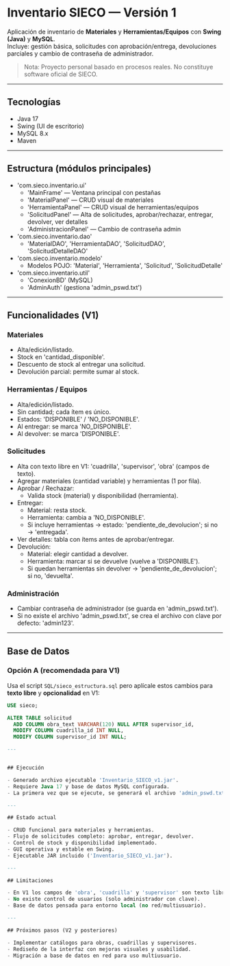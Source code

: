 # Inventario SIECO — Versión 1

Aplicación de inventario de **Materiales** y **Herramientas/Equipos** con **Swing (Java)** y **MySQL**.  
Incluye: gestión básica, solicitudes con aprobación/entrega, devoluciones parciales y cambio de contraseña de administrador.

> Nota: Proyecto personal basado en procesos reales. No constituye software oficial de SIECO.

---

## Tecnologías

- Java 17
- Swing (UI de escritorio)
- MySQL 8.x
- Maven

---

## Estructura (módulos principales)

- 'com.sieco.inventario.ui'
  - 'MainFrame' — Ventana principal con pestañas
  - 'MaterialPanel' — CRUD visual de materiales
  - 'HerramientaPanel' — CRUD visual de herramientas/equipos
  - 'SolicitudPanel' — Alta de solicitudes, aprobar/rechazar, entregar, devolver, ver detalles
  - 'AdministracionPanel' — Cambio de contraseña admin
- 'com.sieco.inventario.dao'
  - 'MaterialDAO', 'HerramientaDAO', 'SolicitudDAO', 'SolicitudDetalleDAO'
- 'com.sieco.inventario.modelo'
  - Modelos POJO: 'Material', 'Herramienta', 'Solicitud', 'SolicitudDetalle'
- 'com.sieco.inventario.util'
  - 'ConexionBD' (MySQL)
  - 'AdminAuth' (gestiona 'admin_pswd.txt')

---

## Funcionalidades (V1)

### Materiales
- Alta/edición/listado.
- Stock en 'cantidad_disponible'.
- Descuento de stock al entregar una solicitud.
- Devolución parcial: permite sumar al stock.

### Herramientas / Equipos
- Alta/edición/listado.
- Sin cantidad; cada ítem es único.
- Estados: 'DISPONIBLE' / 'NO_DISPONIBLE'.
- Al entregar: se marca 'NO_DISPONIBLE'.
- Al devolver: se marca 'DISPONIBLE'.

### Solicitudes
- Alta con texto libre en V1: 'cuadrilla', 'supervisor', 'obra' (campos de texto).
- Agregar materiales (cantidad variable) y herramientas (1 por fila).
- Aprobar / Rechazar:
  - Valida stock (material) y disponibilidad (herramienta).
- Entregar:
  - Material: resta stock.
  - Herramienta: cambia a 'NO_DISPONIBLE'.
  - Si incluye herramientas → estado: 'pendiente_de_devolucion'; si no → 'entregada'.
- Ver detalles: tabla con ítems antes de aprobar/entregar.
- Devolución:
  - Material: elegir cantidad a devolver.
  - Herramienta: marcar si se devuelve (vuelve a 'DISPONIBLE').
  - Si quedan herramientas sin devolver → 'pendiente_de_devolucion'; si no, 'devuelta'.

### Administración
- Cambiar contraseña de administrador (se guarda en 'admin_pswd.txt').
- Si no existe el archivo 'admin_pswd.txt', se crea el archivo con clave por defecto: 'admin123'.

---

## Base de Datos

### Opción A (recomendada para V1)
Usa el script `SQL/sieco_estructura.sql` pero aplícale estos cambios para **texto libre** y **opcionalidad** en V1:

```sql
USE sieco;

ALTER TABLE solicitud
  ADD COLUMN obra_text VARCHAR(120) NULL AFTER supervisor_id,
  MODIFY COLUMN cuadrilla_id INT NULL,
  MODIFY COLUMN supervisor_id INT NULL;

---


## Ejecución

- Generado archivo ejecutable 'Inventario_SIECO_v1.jar'.
- Requiere Java 17 y base de datos MySQL configurada.
- La primera vez que se ejecute, se generará el archivo 'admin_pswd.txt' con la contraseña por defecto 'admin123'.

---

## Estado actual

- CRUD funcional para materiales y herramientas.
- Flujo de solicitudes completo: aprobar, entregar, devolver.
- Control de stock y disponibilidad implementado.
- GUI operativa y estable en Swing.
- Ejecutable JAR incluido ('Inventario_SIECO_v1.jar').

---

## Limitaciones

- En V1 los campos de 'obra', 'cuadrilla' y 'supervisor' son texto libre, no catálogos.
- No existe control de usuarios (solo administrador con clave).
- Base de datos pensada para entorno local (no red/multiusuario).

---

## Próximos pasos (V2 y posteriores)

- Implementar catálogos para obras, cuadrillas y supervisores.
- Rediseño de la interfaz con mejoras visuales y usabilidad.
- Migración a base de datos en red para uso multiusuario.

